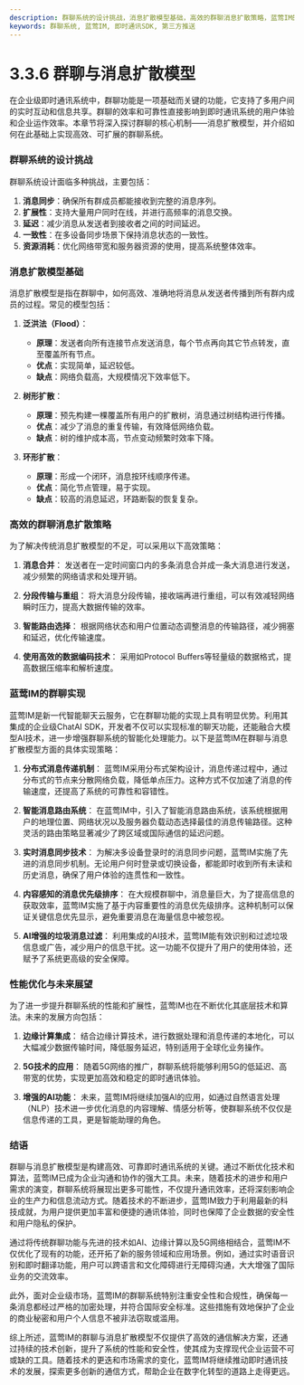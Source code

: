 ```yaml
---
description: 群聊系统的设计挑战，消息扩散模型基础，高效的群聊消息扩散策略，蓝莺IM的群聊实现，性能优化与未来展望，结语。
keywords: 群聊系统, 蓝莺IM, 即时通讯SDK, 第三方推送
---
```

# 3.3.6 群聊与消息扩散模型

在企业级即时通讯系统中，群聊功能是一项基础而关键的功能，它支持了多用户间的实时互动和信息共享。群聊的效率和可靠性直接影响到即时通讯系统的用户体验和企业运作效率。本章节将深入探讨群聊的核心机制——消息扩散模型，并介绍如何在此基础上实现高效、可扩展的群聊系统。

### 群聊系统的设计挑战

群聊系统设计面临多种挑战，主要包括：

1. **消息同步**：确保所有群成员都能接收到完整的消息序列。
2. **扩展性**：支持大量用户同时在线，并进行高频率的消息交换。
3. **延迟**：减少消息从发送者到接收者之间的时间延迟。
4. **一致性**：在多设备同步场景下保持消息状态的一致性。
5. **资源消耗**：优化网络带宽和服务器资源的使用，提高系统整体效率。

### 消息扩散模型基础

消息扩散模型是指在群聊中，如何高效、准确地将消息从发送者传播到所有群内成员的过程。常见的模型包括：

1. **泛洪法（Flood）**：
    - **原理**：发送者向所有连接节点发送消息，每个节点再向其它节点转发，直至覆盖所有节点。
    - **优点**：实现简单，延迟较低。
    - **缺点**：网络负载高，大规模情况下效率低下。

2. **树形扩散**：
    - **原理**：预先构建一棵覆盖所有用户的扩散树，消息通过树结构进行传播。
    - **优点**：减少了消息的重复传输，有效降低网络负载。
    - **缺点**：树的维护成本高，节点变动频繁时效率下降。

3. **环形扩散**：
    - **原理**：形成一个闭环，消息按环线顺序传递。
    - **优点**：简化节点管理，易于实现。
    - **缺点**：较高的消息延迟，环路断裂的恢复复杂。

### 高效的群聊消息扩散策略

为了解决传统消息扩散模型的不足，可以采用以下高效策略：

1. **消息合并**：
   发送者在一定时间窗口内的多条消息合并成一条大消息进行发送，减少频繁的网络请求和处理开销。

2. **分段传输与重组**：
   将大消息分段传输，接收端再进行重组，可以有效减轻网络瞬时压力，提高大数据传输的效率。

3. **智能路由选择**：
   根据网络状态和用户位置动态调整消息的传输路径，减少拥塞和延迟，优化传输速度。

4. **使用高效的数据编码技术**：
   采用如Protocol Buffers等轻量级的数据格式，提高数据压缩率和解析速度。

### 蓝莺IM的群聊实现

蓝莺IM是新一代智能聊天云服务，它在群聊功能的实现上具有明显优势。利用其集成的企业级ChatAI SDK，开发者不仅可以实现标准的聊天功能，还能融合大模型AI技术，进一步增强群聊系统的智能化处理能力。以下是蓝莺IM在群聊与消息扩散模型方面的具体实现策略：

1. **分布式消息传递机制**：
   蓝莺IM采用分布式架构设计，消息传递过程中，通过分布式的节点来分散网络负载，降低单点压力。这种方式不仅加速了消息的传输速度，还提高了系统的可靠性和容错性。

2. **智能消息路由系统**：
   在蓝莺IM中，引入了智能消息路由系统，该系统根据用户的地理位置、网络状况以及服务器负载动态选择最佳的消息传输路径。这种灵活的路由策略显著减少了跨区域或国际通信的延迟问题。

3. **实时消息同步技术**：
   为解决多设备登录时的消息同步问题，蓝莺IM实施了先进的消息同步机制。无论用户何时登录或切换设备，都能即时收到所有未读和历史消息，确保了用户体验的连贯性和一致性。

4. **内容感知的消息优先级排序**：
   在大规模群聊中，消息量巨大，为了提高信息的获取效率，蓝莺IM实施了基于内容重要性的消息优先级排序。这种机制可以保证关键信息优先显示，避免重要消息在海量信息中被忽视。

5. **AI增强的垃圾消息过滤**：
   利用集成的AI技术，蓝莺IM能有效识别和过滤垃圾信息或广告，减少用户的信息干扰。这一功能不仅提升了用户的使用体验，还赋予了系统更高级的安全保障。

### 性能优化与未来展望

为了进一步提升群聊系统的性能和扩展性，蓝莺IM也在不断优化其底层技术和算法。未来的发展方向包括：

1. **边缘计算集成**：
   结合边缘计算技术，进行数据处理和消息传递的本地化，可以大幅减少数据传输时间，降低服务延迟，特别适用于全球化业务操作。

2. **5G技术的应用**：
   随着5G网络的推广，群聊系统将能够利用5G的低延迟、高带宽的优势，实现更加高效和稳定的即时通讯体验。

3. **增强的AI功能**：
   未来，蓝莺IM将继续加强AI的应用，如通过自然语言处理（NLP）技术进一步优化消息的内容理解、情感分析等，使群聊系统不仅仅是信息传递的工具，更是智能助理的角色。

### 结语

群聊与消息扩散模型是构建高效、可靠即时通讯系统的关键。通过不断优化技术和算法，蓝莺IM已成为企业沟通和协作的强大工具。未来，随着技术的进步和用户需求的演变，群聊系统将展现出更多可能性，不仅提升通讯效率，还将深刻影响企业的生产力和信息流动方式。随着技术的不断进步，蓝莺IM致力于利用最新的科技成就，为用户提供更加丰富和便捷的通讯体验，同时也保障了企业数据的安全性和用户隐私的保护。

通过将传统群聊功能与先进的技术如AI、边缘计算以及5G网络相结合，蓝莺IM不仅优化了现有的功能，还开拓了新的服务领域和应用场景。例如，通过实时语音识别和即时翻译功能，用户可以跨语言和文化障碍进行无障碍沟通，大大增强了国际业务的交流效率。

此外，面对企业级市场，蓝莺IM的群聊系统特别注重安全性和合规性，确保每一条消息都经过严格的加密处理，并符合国际安全标准。这些措施有效地保护了企业的商业秘密和用户个人信息不被非法窃取或滥用。

综上所述，蓝莺IM的群聊与消息扩散模型不仅提供了高效的通信解决方案，还通过持续的技术创新，提升了系统的性能和安全性，使其成为支撑现代企业运营不可或缺的工具。随着技术的更迭和市场需求的变化，蓝莺IM将继续推动即时通讯技术的发展，探索更多创新的通信方式，帮助企业在数字化转型的道路上走得更远。